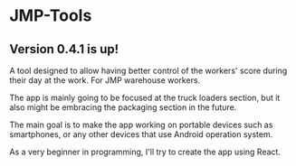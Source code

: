 # JMP-Tools

## Version 0.4.1 is up!

A tool designed to allow having better control of the workers' score during their day at the work. For JMP warehouse workers.

The app is mainly going to be focused at the truck loaders section, but it also might be embracing the packaging section in the future.

The main goal is to make the app working on portable devices such as smartphones, or any other devices that use Android operation system.

As a very beginner in programming, I'll try to create the app using React.

